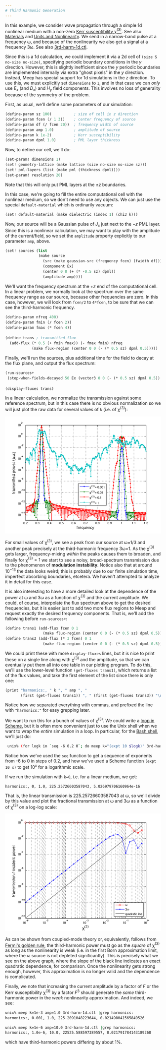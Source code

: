 ```yaml
---
# Third Harmonic Generation
---
```


In this example, we consider wave propagation through a simple 1d nonlinear medium with a non-zero [Kerr susceptibility χ$^{(3)}$](https://en.wikipedia.org/wiki/Kerr_effect). See also [Materials](../Materials.md#nonlinearity) and [Units and Nonlinearity](../Units_and_Nonlinearity.md). We send in a narrow-band pulse at a frequency ω, and because of the nonlinearity we also get a signal at a frequency 3ω. See also [3rd-harm-1d.ctl](https://github.com/NanoComp/meep/blob/master/scheme/examples/3rd-harm-1d.ctl).

Since this is a 1d calculation, we could implement it via a 2d cell of `(size S no-size no-size)`, specifying periodic boundary conditions in the $y$ direction. However, this is slightly inefficient since the $y$ periodic boundaries are implemented internally via extra "ghost pixels" in the $y$ direction. Instead, Meep has special support for 1d simulations in the $z$ direction. To use this, we must explicitly set `dimensions` to `1`, and in that case we can *only* use $E_x$ (and $D_x$) and $H_y$ field components. This involves no loss of generality because of the symmetry of the problem.

First, as usual, we'll define some parameters of our simulation:

```scm
(define-param sz 100)          ; size of cell in z direction
(define-param fcen (/ 1 3))    ; center frequency of source
(define-param df (/ fcen 20))  ; frequency width of source
(define-param amp 1.0)         ; amplitude of source
(define-param k 1e-2)          ; Kerr susceptibility
(define-param dpml 1.0)        ; PML layer thickness
```

Now, to define our cell, we'll do:

```scm
(set-param! dimensions 1)
(set! geometry-lattice (make lattice (size no-size no-size sz)))
(set! pml-layers (list (make pml (thickness dpml))))
(set-param! resolution 20)
```

Note that this will only put PML layers at the $\pm z$ boundaries.

In this case, we're going to fill the entire computational cell with the nonlinear medium, so we don't need to use any objects. We can just use the special `default-material` which is ordinarily vacuum:

```scm
(set! default-material (make dielectric (index 1) (chi3 k)))
```

Now, our source will be a Gaussian pulse of $J_x$ just next to the $-z$ PML layer. Since this is a nonlinear calculation, we may want to play with the amplitude of the current/field, so we set the `amplitude` property explicitly to our parameter `amp`, above.

```scm
(set! sources (list
               (make source
                 (src (make gaussian-src (frequency fcen) (fwidth df)))
                 (component Ex)
                 (center 0 0 (+ (* -0.5 sz) dpml))
                 (amplitude amp))))
```

We'll want the frequency spectrum at the $+z$ end of the computational cell. In a linear problem, we normally look at the spectrum over the same frequency range as our source, because other frequencies are zero. In this case, however, we will look from `fcen/2` to `4*fcen`, to be sure that we can see the third-harmonic frequency.

```scm
(define-param nfreq 400)
(define-param fmin (/ fcen 2))
(define-param fmax (* fcen 4))

(define trans ; transmitted flux
  (add-flux (* 0.5 (+ fmin fmax)) (- fmax fmin) nfreq
            (make flux-region (center 0 0 (- (* 0.5 sz) dpml 0.5)))))
```

Finally, we'll run the sources, plus additional time for the field to decay at the flux plane, and output the flux spectrum:

```scm
(run-sources+
 (stop-when-fields-decayed 50 Ex (vector3 0 0 (- (* 0.5 sz) dpml 0.5)) 1e-6))

(display-fluxes trans)
```

In a linear calculation, we normalize the transmission against some reference spectrum, but in this case there is no obvious normalization so we will just plot the raw data for several values of `k` (i.e. of χ$^{(3)}$):

![](../images/3rd-harm-1d-flux.png)

For small values of χ$^{(3)}$, we see a peak from our source at ω=1/3 and another peak precisely at the third-harmonic frequency 3ω=1. As the χ$^{(3)}$ gets larger, frequency-mixing *within* the peaks causes them to broaden, and finally for χ$^{(3)}=1$ we start to see a noisy, broad-spectrum transmission due to the phenomenon of **modulation instability**. Notice also that at around $10^{-13}$ the data looks weird; this is probably due to our finite simulation time, imperfect absorbing boundaries, etcetera. We haven't attempted to analyze it in detail for this case.

It is also interesting to have a more detailed look at the dependence of the power at ω and 3ω as a function of χ$^{(3)}$ and the current amplitude. We could, of course, interpolate the flux spectrum above to get the desired frequencies, but it is easier just to add two more flux regions to Meep and request exactly the desired frequency components. That is, we'll add the following before `run-sources+`:

```scm
(define trans1 (add-flux fcen 0 1
                 (make flux-region (center 0 0 (- (* 0.5 sz) dpml 0.5)))))
(define trans3 (add-flux (* 3 fcen) 0 1
                 (make flux-region (center 0 0 (- (* 0.5 sz) dpml 0.5)))))
```

We could print these with more `display-fluxes` lines, but it is nice to print these on a single line along with χ$^{(3)}$ and the amplitude, so that we can eventually put them all into one table in our plotting program. To do this, we'll use the lower-level function `(get-fluxes trans1)`, which returns a list of the flux values, and take the first element of the list since there is only one:

```scm
(print "harmonics:, " k ", " amp ", "
       (first (get-fluxes trans1)) ", " (first (get-fluxes trans3)) "\n")
```

Notice how we separated everything with commas, and prefixed the line with `"harmonics:"` for easy grepping later.

We want to run this for a bunch of values of χ$^{(3)}$. We could write a [loop in Scheme](../Guile_and_Scheme_Information.md#how-to-write-a-loop-in-scheme), but it is often more convenient just to use the Unix shell when we want to wrap the *entire* simulation in a loop. In particular, for the [Bash shell](https://en.wikipedia.org/wiki/Bash_(Unix_shell)), we'll just do:

```sh
 unix% (for logk in `seq -6 0.2 0`; do meep k="(expt 10 $logk)" 3rd-harm-1d.ctl |grep harmonics:; done) | tee harmonics.dat
```

Notice how we've used the `seq` function to get a sequence of exponents from -6 to 0 in steps of 0.2, and how we've used a Scheme function `(expt 10 x)` to get $10^x$ for a logarithmic scale.

If we run the simulation with `k=0`, i.e. for a linear medium, we get:

```
harmonics:, 0, 1.0, 225.25726603587043, 5.026979706160964e-16
```

That is, the linear transmission is 225.25726603587043 at ω, so we'll divide by this value and plot the fractional transmission at ω and 3ω as a function of χ$^{(3)}$ on a log-log scale:


![](../images/3rd-harm-1d-vs-chi.png)


As can be shown from coupled-mode theory or, equivalently, follows from [Fermi's golden rule](https://en.wikipedia.org/wiki/Fermi's_golden_rule), the third-harmonic power must go as the *square* of χ$^{(3)}$ as long as the nonlinearity is weak (i.e. in the first Born approximation limit, where the ω source is not depleted significantly). This is precisely what we see on the above graph, where the slope of the black line indicates an exact quadratic dependence, for comparison. Once the nonlinearity gets strong enough, however, this approximation is no longer valid and the dependence is complicated.

Finally, we note that increasing the current amplitude by a factor of $F$ or the Kerr susceptibility χ$^{(3)}$ by a factor $F^3$ should generate the *same* third-harmonic power in the *weak* nonlinearity approximation. And indeed, we see:

```sh
unix% meep k=1e-3 amp=1.0 3rd-harm-1d.ctl |grep harmonics:
harmonics:, 0.001, 1.0, 225.2091048223644, 0.021498041565849526
```

```sh
unix% meep k=1e-6 amp=10.0 3rd-harm-1d.ctl |grep harmonics:
harmonics:, 1.0e-6, 10.0, 22525.588597389557, 0.021791784143189268
```

which have third-harmonic powers differing by about 1%.
